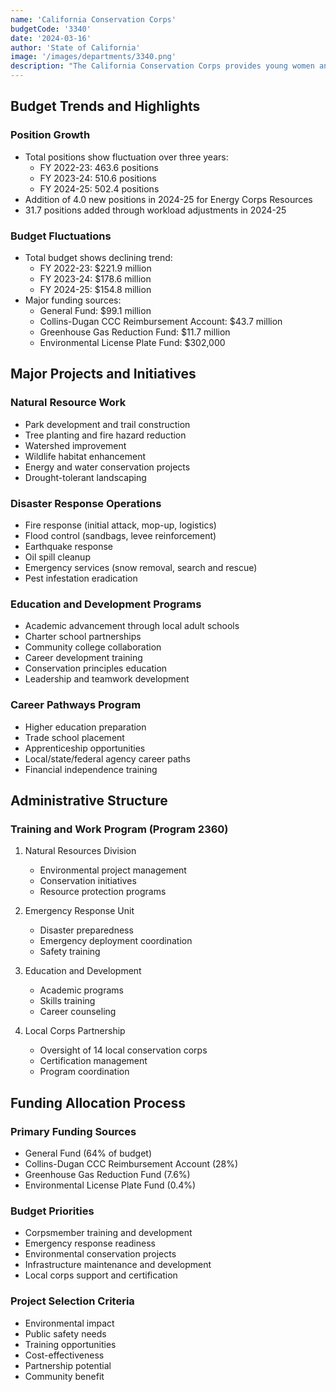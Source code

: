 ```yaml
---
name: 'California Conservation Corps'
budgetCode: '3340'
date: '2024-03-16'
author: 'State of California'
image: '/images/departments/3340.png'
description: "The California Conservation Corps provides young women and men the opportunity to work hard responding to fires, floods and other disasters, restoring California's environment, and installing clean energy and energy conservation measures."
---
```


## Budget Trends and Highlights

### Position Growth
- Total positions show fluctuation over three years:
  - FY 2022-23: 463.6 positions
  - FY 2023-24: 510.6 positions
  - FY 2024-25: 502.4 positions
- Addition of 4.0 new positions in 2024-25 for Energy Corps Resources
- 31.7 positions added through workload adjustments in 2024-25

### Budget Fluctuations
- Total budget shows declining trend:
  - FY 2022-23: $221.9 million
  - FY 2023-24: $178.6 million
  - FY 2024-25: $154.8 million
- Major funding sources:
  - General Fund: $99.1 million
  - Collins-Dugan CCC Reimbursement Account: $43.7 million
  - Greenhouse Gas Reduction Fund: $11.7 million
  - Environmental License Plate Fund: $302,000

## Major Projects and Initiatives

### Natural Resource Work
- Park development and trail construction
- Tree planting and fire hazard reduction
- Watershed improvement
- Wildlife habitat enhancement
- Energy and water conservation projects
- Drought-tolerant landscaping

### Disaster Response Operations
- Fire response (initial attack, mop-up, logistics)
- Flood control (sandbags, levee reinforcement)
- Earthquake response
- Oil spill cleanup
- Emergency services (snow removal, search and rescue)
- Pest infestation eradication

### Education and Development Programs
- Academic advancement through local adult schools
- Charter school partnerships
- Community college collaboration
- Career development training
- Conservation principles education
- Leadership and teamwork development

### Career Pathways Program
- Higher education preparation
- Trade school placement
- Apprenticeship opportunities
- Local/state/federal agency career paths
- Financial independence training

## Administrative Structure

### Training and Work Program (Program 2360)
1. Natural Resources Division
   - Environmental project management
   - Conservation initiatives
   - Resource protection programs

2. Emergency Response Unit
   - Disaster preparedness
   - Emergency deployment coordination
   - Safety training

3. Education and Development
   - Academic programs
   - Skills training
   - Career counseling

4. Local Corps Partnership
   - Oversight of 14 local conservation corps
   - Certification management
   - Program coordination

## Funding Allocation Process

### Primary Funding Sources
- General Fund (64% of budget)
- Collins-Dugan CCC Reimbursement Account (28%)
- Greenhouse Gas Reduction Fund (7.6%)
- Environmental License Plate Fund (0.4%)

### Budget Priorities
- Corpsmember training and development
- Emergency response readiness
- Environmental conservation projects
- Infrastructure maintenance and development
- Local corps support and certification

### Project Selection Criteria
- Environmental impact
- Public safety needs
- Training opportunities
- Cost-effectiveness
- Partnership potential
- Community benefit 